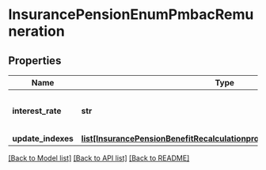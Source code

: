 # InsurancePensionEnumPmbacRemuneration

## Properties
Name | Type | Description | Notes
------------ | ------------- | ------------- | -------------
**interest_rate** | **str** | Taxa de juros para capitalização da PMBaC | [optional] 
**update_indexes** | [**list[InsurancePensionBenefitRecalculationpropertiesupdateIndexesitems]**](InsurancePensionBenefitRecalculationpropertiesupdateIndexesitems.md) |  | [optional] 

[[Back to Model list]](../README.md#documentation-for-models) [[Back to API list]](../README.md#documentation-for-api-endpoints) [[Back to README]](../README.md)

